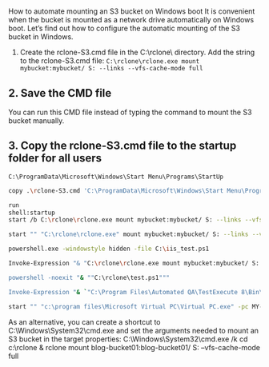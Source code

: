 # **[](https://www.nakivo.com/blog/mount-amazon-s3-as-a-drive-how-to-guide/)**

How to automate mounting an S3 bucket on Windows boot
It is convenient when the bucket is mounted as a network drive automatically on Windows boot. Let’s find out how to configure the automatic mounting of the S3 bucket in Windows.

1. Create the rclone-S3.cmd file in the C:\rclone\ directory.
Add the string to the rclone-S3.cmd file:
`C:\rclone\rclone.exe mount mybucket:mybucket/ S: --links --vfs-cache-mode full`

## 2. Save the CMD file

You can run this CMD file instead of typing the command to mount the S3 bucket manually.

## 3. Copy the rclone-S3.cmd file to the startup folder for all users

`C:\ProgramData\Microsoft\Windows\Start Menu\Programs\StartUp`

```bash
copy .\rclone-S3.cmd 'C:\ProgramData\Microsoft\Windows\Start Menu\Programs\'

run 
shell:startup
start /b C:\rclone\rclone.exe mount mybucket:mybucket/ S: --links --vfs-cache-mode full

start "" "C:\rclone\rclone.exe" mount mybucket:mybucket/ S: --links --vfs-cache-mode full

powershell.exe -windowstyle hidden -file C:\iis_test.ps1

Invoke-Expression "& "C:\rclone\rclone.exe mount mybucket:mybucket/ S: --links --vfs-cache-mode full"

powershell -noexit "& ""C:\rclone\test.ps1"""

Invoke-Expression "& `"C:\Program Files\Automated QA\TestExecute 8\Bin\TestExecute.exe`" C:\temp\TestProject1\TestProject1.pjs /run /exit /SilentMode"

start "" "c:\program files\Microsoft Virtual PC\Virtual PC.exe" -pc MY-PC -launch
```

As an alternative, you can create a shortcut to C:\Windows\System32\cmd.exe and set the arguments needed to mount an S3 bucket in the target properties:
C:\Windows\System32\cmd.exe /k cd c:\rclone & rclone mount blog-bucket01:blog-bucket01/ S: –vfs-cache-mode full
